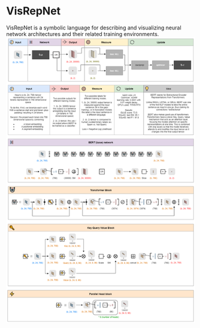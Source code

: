 # VisRepNet
VisRepNet is a symbolic language for describing and visualizing neural network architectures and their related training environments. 
![Image of BERT](https://github.com/joshclancy/VisRepNet/blob/main/z_BERT_Edited.png)
                                                                                                   
